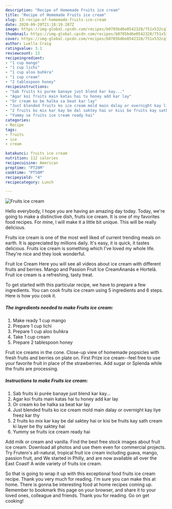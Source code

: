 ```yaml
---
description: "Recipe of Homemade Fruits ice cream"
title: "Recipe of Homemade Fruits ice cream"
slug: 13-recipe-of-homemade-fruits-ice-cream
date: 2020-09-20T21:18:19.287Z
image: https://img-global.cpcdn.com/recipes/b0785bd6e0542328/751x532cq70/fruits-ice-cream-recipe-main-photo.jpg
thumbnail: https://img-global.cpcdn.com/recipes/b0785bd6e0542328/751x532cq70/fruits-ice-cream-recipe-main-photo.jpg
cover: https://img-global.cpcdn.com/recipes/b0785bd6e0542328/751x532cq70/fruits-ice-cream-recipe-main-photo.jpg
author: Luella Craig
ratingvalue: 3.1
reviewcount: 13
recipeingredient:
- "1 cup mango"
- "1 cup lichi"
- "1 cup aloo buhkra"
- "1 cup cream"
- "2 tablespoon honey"
recipeinstructions:
- "Sab fruits ki purée banaye just blend kar kay..."
- "Agar koi fruits main katas hai tu honey add kar lay"
- "Or cream ko be halka sa beat kar lay"
- "Just blended fruits ko ice cream mold main dalay or overnight kay liye freez kar thy"
- "2 fruits ko mix kar kay be dal saktey hai or kisi be fruits kay sath cream ki layer be thy saktey hai"
- "Yummy se fruits ice cream ready hai"
categories:
- Recipe
tags:
- fruits
- ice
- cream

katakunci: fruits ice cream 
nutrition: 112 calories
recipecuisine: American
preptime: "PT20M"
cooktime: "PT50M"
recipeyield: "4"
recipecategory: Lunch

---
```



![Fruits ice cream](https://img-global.cpcdn.com/recipes/b0785bd6e0542328/751x532cq70/fruits-ice-cream-recipe-main-photo.jpg)

Hello everybody, I hope you are having an amazing day today. Today, we're going to make a distinctive dish, fruits ice cream. It is one of my favorites food recipes. For mine, I will make it a little bit unique. This will be really delicious.

Fruits ice cream is one of the most well liked of current trending meals on earth. It is appreciated by millions daily. It's easy, it is quick, it tastes delicious. Fruits ice cream is something which I've loved my whole life. They're nice and they look wonderful.

Fruit Ice Cream Here you will see all videos about ice cream with different fruits and berries. Mango and Passion Fruit Ice CreamAnanás e Hortelã. Fruit ice cream is a refreshing, tasty treat.


To get started with this particular recipe, we have to prepare a few ingredients. You can cook fruits ice cream using 5 ingredients and 6 steps. Here is how you cook it.

<!--inarticleads1-->

##### The ingredients needed to make Fruits ice cream:

1. Make ready 1 cup mango
1. Prepare 1 cup lichi
1. Prepare 1 cup aloo buhkra
1. Take 1 cup cream
1. Prepare 2 tablespoon honey


Fruit ice creams in the cone. Close-up view of homemade popsicles with fresh fruits and berries on plate on. First Prize ice cream--feel free to use your favorite fruit in place of the strawberries. Add sugar or Splenda while the fruits are processing. 

<!--inarticleads2-->

##### Instructions to make Fruits ice cream:

1. Sab fruits ki purée banaye just blend kar kay...
1. Agar koi fruits main katas hai tu honey add kar lay
1. Or cream ko be halka sa beat kar lay
1. Just blended fruits ko ice cream mold main dalay or overnight kay liye freez kar thy
1. 2 fruits ko mix kar kay be dal saktey hai or kisi be fruits kay sath cream ki layer be thy saktey hai
1. Yummy se fruits ice cream ready hai


Add milk or cream and vanilla. Find the best free stock images about fruit ice cream. Download all photos and use them even for commercial projects. Try Frutero&#39;s all-natural, tropical fruit ice cream including guava, mango, passion fruit, and We started in Philly, and are now available all over the East Coast! A wide variety of fruits ice cream. 

So that is going to wrap it up with this exceptional food fruits ice cream recipe. Thank you very much for reading. I'm sure you can make this at home. There is gonna be interesting food at home recipes coming up. Remember to bookmark this page on your browser, and share it to your loved ones, colleague and friends. Thank you for reading. Go on get cooking!
